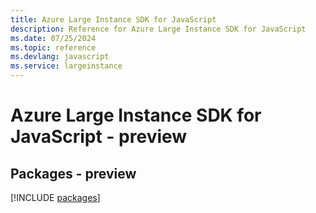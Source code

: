 ```yaml
---
title: Azure Large Instance SDK for JavaScript
description: Reference for Azure Large Instance SDK for JavaScript
ms.date: 07/25/2024
ms.topic: reference
ms.devlang: javascript
ms.service: largeinstance
---
```

# Azure Large Instance SDK for JavaScript - preview
## Packages - preview
[!INCLUDE [packages](large-instance-index.md)]